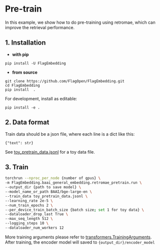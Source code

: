 # Pre-train
In this example, we show how to do pre-training using retromae, 
which can improve the retrieval performance. 

## 1. Installation
* **with pip**
```
pip install -U FlagEmbedding
```

* **from source**
```
git clone https://github.com/FlagOpen/FlagEmbedding.git
cd FlagEmbedding
pip install  .
```
For development, install as editable:
```
pip install -e .
```


## 2. Data format
Train data should be a json file, where each line is a dict like this:
```
{"text": str}
```
See [toy_pretrain_data.jsonl]() for a toy data file.

## 3. Train

```bash
torchrun --nproc_per_node {number of gpus} \
-m FlagEmbedding.baai_general_embedding.retromae_pretrain.run \
--output_dir {path to save model} \
--model_name_or_path BAAI/bge-large-en \
--train_data toy_pretrain_data.jsonl \
--learning_rate 2e-5 \
--num_train_epochs 2 \
--per_device_train_batch_size {batch size; set 1 for toy data} \
--dataloader_drop_last True \
--max_seq_length 512 \
--logging_steps 10 \
--dataloader_num_workers 12
```

More training arguments please refer to [transformers.TrainingArguments](https://huggingface.co/docs/transformers/main_classes/trainer#transformers.TrainingArguments). 
After training, the encoder model will saved to `{output_dir}/encoder_model`



